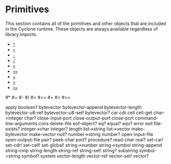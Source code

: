 # Primitives

This section contains all of the primitives and other objects that are included in the Cyclone runtime. These objects are always available regardless of library imports.

- [`*`](#)
- [`+`](#-1)
- [`-`](#-)
- [`/`](#-2)
- [`<`](#-3)
- [`<=`](#-4)
- [`=`](#-5)
- [`>`](#-6)
- [`>=`](#-7)

#*
#+
#-
#/
#<
#<=
#=
#>
#>=

apply
boolean?
bytevector
bytevector-append
bytevector-length
bytevector-u8-ref
bytevector-u8-set!
bytevector?
car
cdr
cell
cell-get
char->integer
char?
close-input-port
close-output-port
close-port
command-line-arguments
cons
delete-file
eof-object?
eq?
equal?
eqv?
error
exit
file-exists?
integer->char
integer?
length
list->string
list->vector
make-bytevector
make-vector
null?
number->string
number?
open-input-file
open-output-file
pair?
peek-char
port?
procedure?
read-char
real?
set-car!
set-cdr!
set-cell!
set-global!
string->number
string->symbol
string-append
string-cmp
string-length
string-ref
string-set!
string?
substring
symbol->string
symbol?
system
vector-length
vector-ref
vector-set!
vector?
